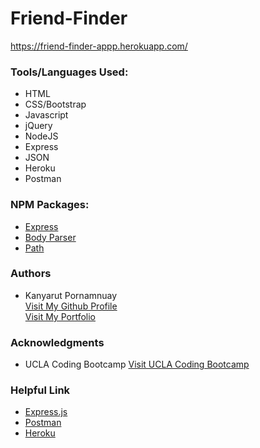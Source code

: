 # Friend-Finder

https://friend-finder-appp.herokuapp.com/







### Tools/Languages Used:
 - HTML
 - CSS/Bootstrap
 - Javascript
 - jQuery
 - NodeJS
 - Express
 - JSON
 - Heroku
 - Postman

### NPM Packages:
- <a href="https://www.npmjs.com/package/express">Express</a>
- <a href="https://www.npmjs.com/package/body-parser">Body Parser</a>
- <a target="_blank" rel="nofollow" href="https://www.npmjs.com/package/path">Path</a>

### Authors
  - Kanyarut Pornamnuay
  <br><a target="_blank" rel="nofollow" href="https://github.com/benbaba2525">Visit My Github Profile</a>
  <br><a target="_blank" rel="nofollow" href="https://benbaba2525.github.io/My-Portfolio/">Visit My Portfolio</a>


### Acknowledgments
  - UCLA Coding Bootcamp   <a target="_blank" rel="nofollow" href="https://bootcamp.uclaextension.edu/coding/">Visit UCLA Coding Bootcamp</a>

### Helpful Link

  - <a target="_blank" rel="nofollow" href="https://expressjs.com/">Express.js</a>
  - <a target="_blank" rel="nofollow" href="https://www.postman.com/">Postman</a>
  - <a target="_blank" rel="nofollow" href="https://devcenter.heroku.com/articles/getting-started-with-nodejs#set-up">Heroku</a>

